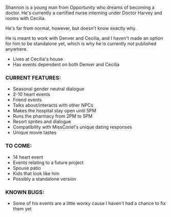 Shannon is a young man from Opportunity who dreams of becoming a doctor. He's currently a certified nurse interning under Doctor Harvey and rooms with Cecilia.

He's far from normal, however, but doesn't know exactly why.



He is meant to work with Denver and Cecilia, and I haven't made an option for him to be standalone yet, which is why he is currently not published anywhere.



- Lives at Cecilia's house
- Has events dependent on both Denver and Cecilia

### CURRENT FEATURES: ###

- Seasonal gender neutral dialogue
- 2-10 heart events
- Friend events
- Talks about/interacts with other NPCs
- Makes the hospital stay open until 5PM
- Runs the pharmacy from 2PM to 5PM
- Resort sprites and dialogue
- Compatibility with MissCoriel's unique dating responses
- Unique movie tastes

### TO COME: ###

- 14 heart event
- Events relating to a future project
- Spouse patio
- Kids that look like him
- Possibly a standalone version

### KNOWN BUGS: ###

- Some of his events are a little wonky cause I haven't had a chance to fix them yet
